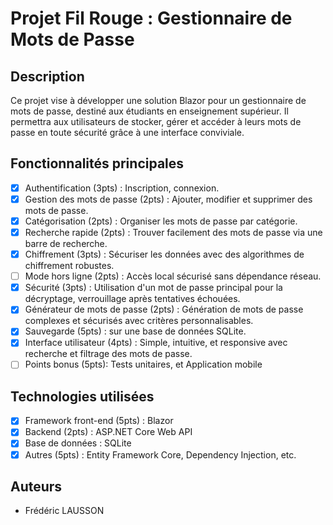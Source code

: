 # Projet Fil Rouge : Gestionnaire de Mots de Passe

## Description

Ce projet vise à développer une solution Blazor pour un gestionnaire de mots de passe, destiné aux étudiants en enseignement supérieur. Il permettra aux utilisateurs de stocker, gérer et accéder à leurs mots de passe en toute sécurité grâce à une interface conviviale.

## Fonctionnalités principales

- [x] Authentification (3pts) : Inscription, connexion.
- [x] Gestion des mots de passe (2pts) : Ajouter, modifier et supprimer des mots de passe.
- [x] Catégorisation (2pts) : Organiser les mots de passe par catégorie.
- [x] Recherche rapide (2pts) : Trouver facilement des mots de passe via une barre de recherche.
- [x] Chiffrement (3pts) : Sécuriser les données avec des algorithmes de chiffrement robustes.
- [ ] Mode hors ligne (2pts) : Accès local sécurisé sans dépendance réseau.
- [x] Sécurité (3pts) : Utilisation d'un mot de passe principal pour la décryptage, verrouillage après tentatives échouées.
- [x] Générateur de mots de passe (2pts) : Génération de mots de passe complexes et sécurisés avec critères personnalisables.
- [x] Sauvegarde (5pts) : sur une base de données SQLite.
- [x] Interface utilisateur (4pts) : Simple, intuitive, et responsive avec recherche et filtrage des mots de passe.
- [ ] Points bonus (5pts): Tests unitaires, et Application mobile

## Technologies utilisées

- [x] Framework front-end (5pts) : Blazor
- [x] Backend (2pts) : ASP.NET Core Web API
- [x] Base de données : SQLite
- [x] Autres (5pts) : Entity Framework Core, Dependency Injection, etc.

## Auteurs

- Frédéric LAUSSON
